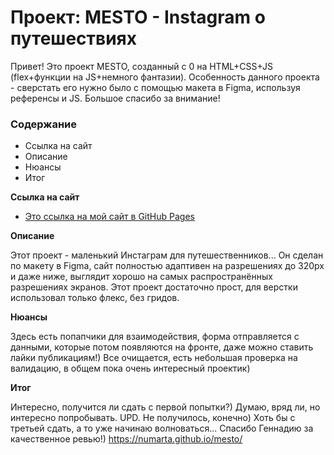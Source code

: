 # Проект: MESTO - Instagram о путешествиях
Привет! Это проект MESTO, созданный с 0 на HTML+CSS+JS (flex+функции на JS+немного фантазии).
Особенность данного проекта - сверстать его нужно было с помощью макета в Figma, используя референсы и JS.
Большое спасибо за внимание!

### Содержание
* Ссылка на сайт
* Описание
* Нюансы
* Итог

**Ссылка на сайт**

* [Это ссылка на мой сайт в GitHub Pages](https://numarta.github.io/mesto/)

**Описание**

Этот проект - маленький Инстаграм для путешественников... 
Он сделан по макету в Figma, сайт полностью адаптивен на разрешениях до 320px и даже ниже, выглядит хорошо на самых распространённых разрешениях экранов.
Этот проект достаточно прост, для верстки использовал только флекс, без гридов.

**Нюансы**

Здесь есть попапчики для взаимодействия, форма отправляется с данными, которые потом появляются на фронте, даже можно ставить лайки публикациям!)
Все очищается, есть небольшая проверка на валидацию, в общем пока очень интересный проектик)

**Итог**

Интересно, получится ли сдать с первой попытки?) Думаю, вряд ли, но интересно попробывать.
UPD. Не получилось, конечно) Хоть бы с третьей сдать, а то уже начинаю волноваться...
Спасибо Геннадию за качественное ревью!)
https://numarta.github.io/mesto/